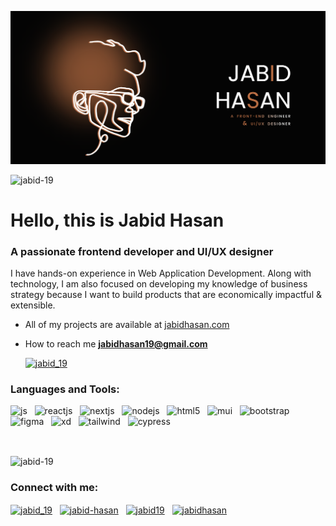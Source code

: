 
<p align="center">
<a href="https://www.jabidhasan.com/" target="_blank">
    <img
      src="https://github.com/jabid-19/jabid-19/blob/main/banner.png?raw=true"
      alt="jabid-19"
    />
  </p>
  <a/>
<p align="left">
    <img
      src="https://komarev.com/ghpvc/?username=jabid-19&label=Profile%20views&color=0e75b6&style=flat"
      alt="jabid-19"
    />
  </p>
  <h1 align="left">Hello, this is Jabid Hasan</h1>
  <h3 align="left">A passionate frontend developer and UI/UX designer</h3>
  
  <p>I have hands-on experience in Web Application Development. Along with technology, I am also focused on developing my knowledge of business strategy because I want to build products that are economically impactful & extensible.</p>
  

  
  - All of my projects are available at [jabidhasan.com](jabidhasan.com) 
  
  - How to reach me **jabidhasan19@gmail.com**
  
    <p align="left">
    <a href="https://twitter.com/jabid_19" target="blank"
      ><img
        src="https://img.shields.io/twitter/follow/jabid_19?logo=twitter&style=for-the-badge"
        alt="jabid_19"
    /></a>
  </p>
  
  <h3 align="left">Languages and Tools:</h3>
  <p align="left">
      <img
        src="https://portfolio-jabid-19.vercel.app/images/about-section/js.webp?w=32&q=100}"
        alt="js"
        width="25"
        height="25"
      />
    &nbsp;
      <img
        src="https://portfolio-jabid-19.vercel.app/images/about-section/react.webp?w=32&q=100}"
        alt="reactjs"
        width="25"
        height="25"
      />
    &nbsp;
      <img
        src="https://portfolio-jabid-19.vercel.app/images/about-section/next-js.webp?w=32&q=100}"
        alt="nextjs"
        width="25"
        height="25"
      />
    &nbsp;
      <img
        src="https://portfolio-jabid-19.vercel.app/images/about-section/node.webp?w=32&q=100}"
        alt="nodejs"
        width="25"
        height="25"
      />
    &nbsp;
      <img
        src="https://portfolio-jabid-19.vercel.app/images/about-section/mongo.webp?w=32&q=100}"
        alt="html5"
        width="25"
        height="25"
      />
    &nbsp; 
      <img
        src="https://portfolio-jabid-19.vercel.app/images/about-section/mui.webp?w=32&q=100}"
        alt="mui"
        width="25"
        height="25"
      />
    &nbsp;
      <img
        src="https://portfolio-jabid-19.vercel.app/images/about-section/bootstrap.webp?w=32&q=100}"
        alt="bootstrap"
        width="25"
        height="25"
      />
    &nbsp;
      <img
        src="https://portfolio-jabid-19.vercel.app/images/about-section/figma.webp?w=32&q=100}"
        alt="figma"
        width="25"
        height="25"
      />
    &nbsp;
      <img
        src="https://portfolio-jabid-19.vercel.app/images/about-section/xd.webp?w=32&q=100}"
        alt="xd"
        width="25"
        height="25"
      />
    &nbsp;
      <img
        src="https://www.vectorlogo.zone/logos/tailwindcss/tailwindcss-icon.svg"
        alt="tailwind"
        width="25"
        height="25"
      />
    &nbsp;
      <img
        src="https://portfolio-jabid-19.vercel.app/images/about-section/cypress.webp?w=32&q=100}"
        alt="cypress"
        width="25"
        height="25"
      />
  </p>
  
  
  <br/>
  <p>
    <img
      align="center"
      src="https://github-readme-stats.vercel.app/api/top-langs?username=jabid-19&show_icons=true&locale=en&layout=compact"
      alt="jabid-19"
    />
  </p>
 
  <h3 align="left">Connect with me:</h3>
  <p align="left">
    <a href="https://twitter.com/jabid_19" target="blank"
      ><img
        align="center"
        src="https://raw.githubusercontent.com/rahuldkjain/github-profile-readme-generator/master/src/images/icons/Social/twitter.svg"
        alt="jabid_19"
        height="20"
        width="20"
    /></a>
    &nbsp;
    <a href="https://linkedin.com/in/jabid-hasan" target="blank"
      ><img
        align="center"
        src="https://raw.githubusercontent.com/rahuldkjain/github-profile-readme-generator/master/src/images/icons/Social/linked-in-alt.svg"
        alt="jabid-hasan"
        height="20"
        width="20"
    /></a>
    &nbsp;
    <a href="https://fb.com/jabid19" target="blank"
      ><img
        align="center"
        src="https://raw.githubusercontent.com/rahuldkjain/github-profile-readme-generator/master/src/images/icons/Social/facebook.svg"
        alt="jabid19"
        height="20"
        width="20"
    /></a>
    &nbsp;
    <a href="https://www.behance.net/jabidhasan" target="blank"
      ><img
        align="center"
        src="https://raw.githubusercontent.com/rahuldkjain/github-profile-readme-generator/master/src/images/icons/Social/behance.svg"
        alt="jabidhasan"
        height="20"
        width="20"
    /></a>
  </p>
